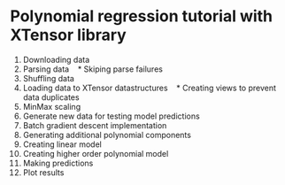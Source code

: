 # Polynomial regression tutorial with XTensor library

1. Downloading data
2. Parsing data
    * Skiping parse failures
3. Shuffling data
4. Loading data to XTensor datastructures
    * Creating views to prevent data duplicates
5. MinMax scaling
6. Generate new data for testing model predictions
8. Batch gradient descent implementation
9. Generating additional polynomial components
10. Creating linear model
11. Creating higher order polynomial model
12. Making predictions
13. Plot results
